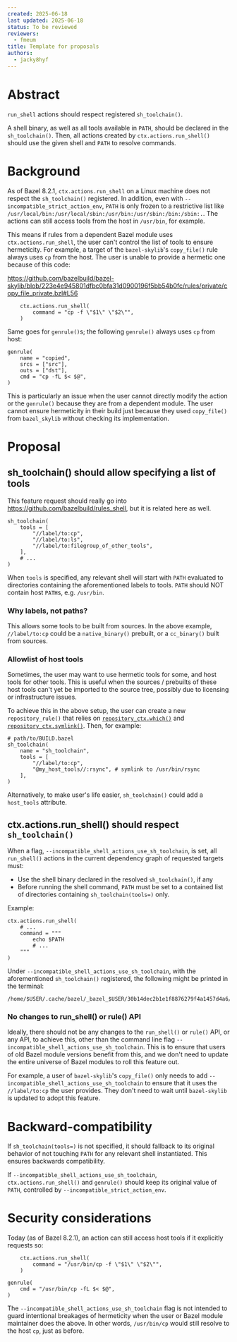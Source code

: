 ```yaml
---
created: 2025-06-18
last updated: 2025-06-18
status: To be reviewed
reviewers:
  - fmeum
title: Template for proposals
authors:
  - jacky8hyf
---
```



# Abstract

`run_shell` actions should respect registered `sh_toolchain()`.

A shell binary, as well as all tools available in `PATH`, should be declared in
the `sh_toolchain()`. Then, all actions created by `ctx.actions.run_shell()`
should use the given shell and `PATH` to resolve commands.

# Background

As of Bazel 8.2.1, `ctx.actions.run_shell` on a Linux machine does not respect
the `sh_toolchain()` registered. In addition, even with
`--incompatible_strict_action_env`, `PATH` is only frozen to a restrictive list
like `/usr/local/bin:/usr/local/sbin:/usr/bin:/usr/sbin:/bin:/sbin:.`. The
actions can still access tools from the host in `/usr/bin`, for example.

This means if rules from a dependent Bazel module uses `ctx.actions.run_shell`,
the user can't control the list of tools to ensure hermeticity. For example,
a target of the `bazel-skylib`'s `copy_file()` rule always uses `cp` from
the host. The user is unable to provide a hermetic one because of this code:

https://github.com/bazelbuild/bazel-skylib/blob/223e4e945801dfbc0bfa31d0900196f5bb54b0fc/rules/private/copy_file_private.bzl#L56

```
    ctx.actions.run_shell(
        command = "cp -f \"$1\" \"$2\"",
    )
```

Same goes for `genrule()`s; the following `genrule()` always uses `cp` from
host:

```
genrule(
    name = "copied",
    srcs = ["src"],
    outs = ["dst"],
    cmd = "cp -fL $< $@",
)
```

This is particularly an issue when the user cannot directly modify the action or
the `genrule()` because they are from a dependent module. The user cannot ensure
hermeticity in their build just because they used `copy_file()` from
`bazel_skylib` without checking its implementation.

# Proposal

## sh_toolchain() should allow specifying a list of tools

This feature request should really go into
https://github.com/bazelbuild/rules_shell, but it is related here as well.

```
sh_toolchain(
    tools = [
        "//label/to:cp",
        "//label/to:ls",
        "//label/to:filegroup_of_other_tools",
    ],
    # ...
)
```

When `tools` is specified, any relevant shell will start with `PATH` evaluated
to directories containing the aforementioned labels to tools. `PATH` should NOT
contain host `PATH`s, e.g. `/usr/bin`.

### Why labels, not paths?

This allows some tools to be built from sources. In the above example,
`//label/to:cp` could be a `native_binary()` prebuilt, or a `cc_binary()` built
from sources.

### Allowlist of host tools

Sometimes, the user may want to use hermetic tools for some, and host tools for
other tools. This is useful when the sources / prebuilts of these host tools
can't yet be imported to the source tree, possibly due to licensing or
infrastructure issues.

To achieve this in the above setup, the user can create a new
`repository_rule()` that relies on
[`repository_ctx.which()`](https://bazel.build/rules/lib/builtins/repository_ctx#which)
and
[`repository_ctx.symlink()`](https://bazel.build/rules/lib/builtins/repository_ctx#symlink).
Then, for example:

```
# path/to/BUILD.bazel
sh_toolchain(
    name = "sh_toolchain",
    tools = [
        "//label/to:cp",
        "@my_host_tools//:rsync", # symlink to /usr/bin/rsync
    ],
)
```

Alternatively, to make user's life easier, `sh_toolchain()` could add a
`host_tools` attribute.

## ctx.actions.run_shell() should respect `sh_toolchain()`

When a flag, `--incompatible_shell_actions_use_sh_toolchain`, is set, all
`run_shell()` actions in the current dependency graph of requested targets must:

-   Use the shell binary declared in the resolved `sh_toolchain()`, if any
-   Before running the shell command, `PATH` must be set to a contained list
    of directories containing `sh_toolchain(tools=)` only.

Example:

```
ctx.actions.run_shell(
    # ...
    command = """
        echo $PATH
        # ...
    """
)
```

Under `--incompatible_shell_actions_use_sh_toolchain`, with the aforementioned
`sh_toolchain()` registered, the following might be printed in the terminal:

```
/home/$USER/.cache/bazel/_bazel_$USER/30b14dec2b1e1f8876279f4a1457d4a6/execroot/_main/path/to/sh_toolchain/path
```

### No changes to run_shell() or rule() API

Ideally, there should not be any changes to the `run_shell()` or `rule()` API,
or any API, to achieve this, other than the command line flag
`--incompatible_shell_actions_use_sh_toolchain`. This is to ensure that users
of old Bazel module versions benefit from this, and we don't need to update the
entire universe of Bazel modules to roll this feature out.

For example, a user of `bazel-skylib`'s `copy_file()` only needs to
add `--incompatible_shell_actions_use_sh_toolchain` to ensure that it uses
the `//label/to:cp` the user provides. They don't need to wait until
`bazel-skylib` is updated to adopt this feature.

# Backward-compatibility

If `sh_toolchain(tools=)` is not specified, it should fallback to its original
behavior of not touching `PATH` for any relevant shell instantiated. This
ensures backwards compatibility.

If `--incompatible_shell_actions_use_sh_toolchain`, `ctx.actions.run_shell()`
and `genrule()` should keep its original value of `PATH`, controlled by
`--incompatible_strict_action_env`.

# Security considerations

Today (as of Bazel 8.2.1), an action can still access host
tools if it explicitly requests so:

```
    ctx.actions.run_shell(
        command = "/usr/bin/cp -f \"$1\" \"$2\"",
    )
```

```
genrule(
    cmd = "/usr/bin/cp -fL $< $@",
)
```

The `--incompatible_shell_actions_use_sh_toolchain` flag is not intended to
guard intentional breakages of hermeticity when the user or Bazel module
maintainer does the above. In other words, `/usr/bin/cp` would still resolve
to the host `cp`, just as before.

